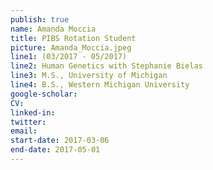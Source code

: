 ```yaml
---
publish: true
name: Amanda Moccia
title: PIBS Rotation Student
picture: Amanda_Moccia.jpeg
line1: (03/2017 - 05/2017)
line2: Human Genetics with Stephanie Bielas
line3: M.S., University of Michigan
line4: B.S., Western Michigan University
google-scholar: 
CV:
linked-in: 
twitter:
email:
start-date: 2017-03-06
end-date: 2017-05-01
---
```

